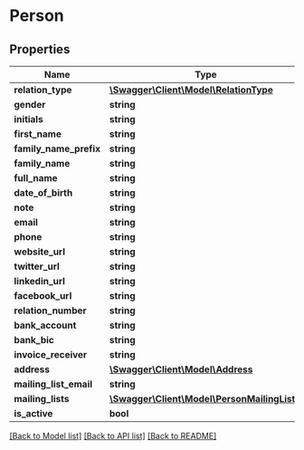 # Person

## Properties

 Name                   | Type                                                                  | Description | Notes      
------------------------|-----------------------------------------------------------------------|-------------|------------
 **relation_type**      | [**\Swagger\Client\Model\RelationType**](RelationType.md)             |             | [optional] 
 **gender**             | **string**                                                            |             | [optional] 
 **initials**           | **string**                                                            |             | [optional] 
 **first_name**         | **string**                                                            |             | [optional] 
 **family_name_prefix** | **string**                                                            |             | [optional] 
 **family_name**        | **string**                                                            |             | [optional] 
 **full_name**          | **string**                                                            |             | [optional] 
 **date_of_birth**      | **string**                                                            |             | [optional] 
 **note**               | **string**                                                            |             | [optional] 
 **email**              | **string**                                                            |             | [optional] 
 **phone**              | **string**                                                            |             | [optional] 
 **website_url**        | **string**                                                            |             | [optional] 
 **twitter_url**        | **string**                                                            |             | [optional] 
 **linkedin_url**       | **string**                                                            |             | [optional] 
 **facebook_url**       | **string**                                                            |             | [optional] 
 **relation_number**    | **string**                                                            |             | [optional] 
 **bank_account**       | **string**                                                            |             | [optional] 
 **bank_bic**           | **string**                                                            |             | [optional] 
 **invoice_receiver**   | **string**                                                            |             | [optional] 
 **address**            | [**\Swagger\Client\Model\Address**](Address.md)                       |             | [optional] 
 **mailing_list_email** | **string**                                                            |             | [optional] 
 **mailing_lists**      | [**\Swagger\Client\Model\PersonMailingList[]**](PersonMailingList.md) |             | [optional] 
 **is_active**          | **bool**                                                              |             | [optional] 

[[Back to Model list]](../README.md#documentation-for-models) [[Back to API list]](../README.md#documentation-for-api-endpoints) [[Back to README]](../README.md)


